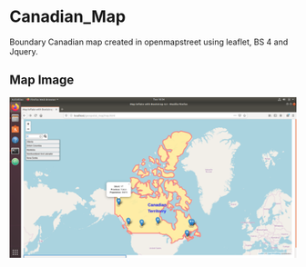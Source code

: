 # Canadian_Map
Boundary Canadian map  created in openmapstreet using leaflet, BS 4 and Jquery.

## Map Image

![Image of Map](https://github.com/Canadian-Geospatial-Platform/Canadian_Map/blob/master/img/map.png)
